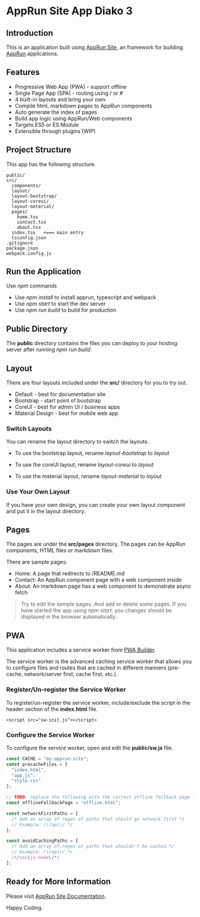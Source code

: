 # AppRun Site App Diako 3

## Introduction

This is an application built using [AppRun Site](https://github.com/yysun/apprun-site), an framework for building [AppRun](https://github.com/yysun/apprun) applications.

## Features

* Progressive Web App (PWA) - support offline
* Single Page App (SPA) - routing using / or #
* 4 built-in layouts and bring your own
* Compile html, markdown pages to AppRun components
* Auto generate the index of pages
* Build app logic using AppRun/Web components
* Targets ES5 or ES Module
* Extensible through plugins (WIP)


## Project Structure

This app has the following structure.

```
public/
src/
  components/
  layout/
  layout-bootstrap/
  layout-coreui/
  layout-material/
  pages/
    home.tsx
    contact.tsx
    about.tsx
  index.tsx   <=== main entry
  tsconfig.json
.gitignore
package.json
webpack.config.js
```
## Run the Application

Use _npm_ commands

* Use _npm install_ to install apprun, typescript and webpack
* Use _npm start_ to start the dev server
* Use _npm run build_ to build for production


## Public Directory

The **public** directory contains the files you can deploy to your hosting server after running _npm run build_.

## Layout

There are four layouts included under the **src/** directory for you to try out.

* Default - best for documentation site
* Bootstrap - start point of bootstrap
* CoreUI - best for admin UI / business apps
* Material Design - best for mobile web app

### Switch Layouts

You can rename the layout directory to switch the layouts.

* To use the bootstrap layout, rename _layout-bootstrap_ to _layout_

* To use the coreUI layout, rename _layout-coreui_ to _layout_

* To use the material layout, rename _layout-material_ to _layout_

### Use Your Own Layout

If you have your own design, you can create your own layout component and put it in the layout directory.

## Pages

The pages are under the **src/pages** directory. The pages can be AppRun components, HTML files or markdown files.

There are sample pages:

* Home: A page that redirects to /README.md
* Contact: An AppRun component page with a web component inside
* About: An markdown page has a web component to demonstrate async fetch

> Try to edit the sample pages. And add or delete some pages. If you have started the app using _npm start_, you changes should be displayed in the browser automatically.


## PWA

This application includes a service worker from [PWA Builder](https://www.pwabuilder.com/).

The service worker is the advanced caching service worker that allows you to configure files and routes that are cached in different manners (pre-cache, network/server first, cache first, etc.).

### Register/Un-register the Service Worker

To register/un-register the service worker, include/exclude the script in the header section of the **index.html** file.

```
<script src="sw-init.js"></script>
```

### Configure the Service Worker

To configure the service worker, open and edit the **public/sw.js** file.


```javascript
const CACHE = "my-apprun-site";
const precacheFiles = [
  "index.html",
  "app.js",
  "style.css"
];

// TODO: replace the following with the correct offline fallback page i.e.: const offlineFallbackPage = "offline.html";
const offlineFallbackPage = "offline.html";

const networkFirstPaths = [
  /* Add an array of regex of paths that should go network first */
  // Example: /\/api\/.*/
];

const avoidCachingPaths = [
  /* Add an array of regex of paths that shouldn't be cached */
  // Example: /\/api\/.*/
  /\/sockjs-node\/*/
];

```

## Ready for More Information

Please visit [AppRun Site Documentation](https://yysun.github.io/apprun-site/).


Happy Coding.

